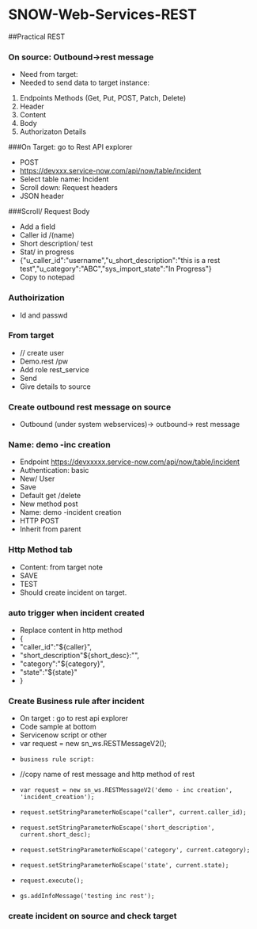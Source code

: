 # SNOW-Web-Services-REST

##Practical REST

### On source: Outbound->rest message
- Need from target:
- Needed to send data to target instance: 
1.	Endpoints Methods (Get, Put, POST, Patch, Delete) 
2.	Header 
3.	Content 
4.	Body 
5.	Authorizaton Details

###On Target: go to Rest API explorer
- POST
- https://devxxx.service-now.com/api/now/table/incident
- Select table name: Incident
- Scroll down: Request headers
- JSON header 

###Scroll/ Request Body 
- Add a field
- Caller id /(name)
- Short description/ test
- Stat/ in progress
- {"u_caller_id":"username","u_short_description":"this is a rest test","u_category":"ABC","sys_import_state":"In Progress"}
- Copy to notepad

### Authoirization
- Id and passwd

### From target
- // create user
- Demo.rest /pw 
- Add role rest_service
- Send
- Give details to source

### Create outbound rest message on source
- Outbound (under system webservices)-> outbound-> rest message

### Name: demo -inc creation
- Endpoint https://devxxxxx.service-now.com/api/now/table/incident
- Authentication: basic
- New/ User
- Save
- Default get /delete
- New method post
- Name: demo -incident creation
- HTTP POST
- Inherit from parent

### Http Method tab
- Content: from target note
- SAVE
- TEST
- Should create incident on target.

### auto trigger when incident created
- Replace  content in http method
-  {
- "caller_id":"${caller}",
- "short_description"${short_desc}:"",
- "category":"${category}",
- "state":"${state}"
- }

### Create Business rule after incident
- On target : go to rest api explorer
- Code sample at bottom
- Servicenow script or other
- var request = new sn_ws.RESTMessageV2();
-     business rule script:
- //copy name of rest message and http method of rest
-     var request = new sn_ws.RESTMessageV2('demo - inc creation', 'incident_creation');
-     request.setStringParameterNoEscape("caller", current.caller_id);
-     request.setStringParameterNoEscape('short_description', current.short_desc);
-     request.setStringParameterNoEscape('category', current.category);
-     request.setStringParameterNoEscape('state', current.state);
-     request.execute();
-     gs.addInfoMessage('testing inc rest');

### create incident on source and check target
